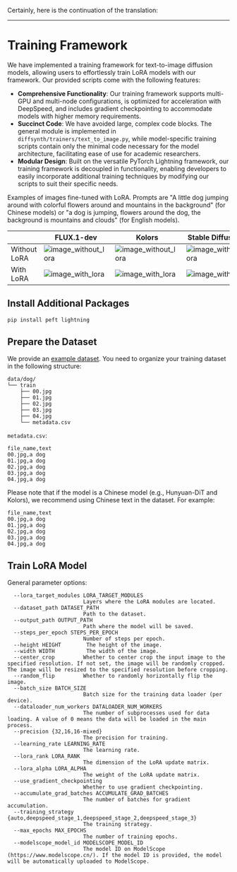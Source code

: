 Certainly, here is the continuation of the translation:

---

# Training Framework

We have implemented a training framework for text-to-image diffusion models, allowing users to effortlessly train LoRA models with our framework. Our provided scripts come with the following features:

* **Comprehensive Functionality**: Our training framework supports multi-GPU and multi-node configurations, is optimized for acceleration with DeepSpeed, and includes gradient checkpointing to accommodate models with higher memory requirements.
* **Succinct Code**: We have avoided large, complex code blocks. The general module is implemented in `diffsynth/trainers/text_to_image.py`, while model-specific training scripts contain only the minimal code necessary for the model architecture, facilitating ease of use for academic researchers.
* **Modular Design**: Built on the versatile PyTorch Lightning framework, our training framework is decoupled in functionality, enabling developers to easily incorporate additional training techniques by modifying our scripts to suit their specific needs.

Examples of images fine-tuned with LoRA. Prompts are "A little dog jumping around with colorful flowers around and mountains in the background" (for Chinese models) or "a dog is jumping, flowers around the dog, the background is mountains and clouds" (for English models).

||FLUX.1-dev|Kolors|Stable Diffusion 3|Hunyuan-DiT|
|-|-|-|-|-|
|Without LoRA|![image_without_lora](https://github.com/user-attachments/assets/df62cef6-d54f-4e3d-a602-5dd290079d49)|![image_without_lora](https://github.com/modelscope/DiffSynth-Studio/assets/35051019/9d79ed7a-e8cf-4d98-800a-f182809db318)|![image_without_lora](https://github.com/modelscope/DiffSynth-Studio/assets/35051019/ddb834a5-6366-412b-93dc-6d957230d66e)|![image_without_lora](https://github.com/Artiprocher/DiffSynth-Studio/assets/35051019/1aa21de5-a992-4b66-b14f-caa44e08876e)|
|With LoRA|![image_with_lora](https://github.com/user-attachments/assets/4fd39890-0291-4d19-8a88-d70d0ae18533)|![image_with_lora](https://github.com/modelscope/DiffSynth-Studio/assets/35051019/02f62323-6ee5-4788-97a1-549732dbe4f0)|![image_with_lora](https://github.com/modelscope/DiffSynth-Studio/assets/35051019/8e7b2888-d874-4da4-a75b-11b6b214b9bf)|![image_with_lora](https://github.com/Artiprocher/DiffSynth-Studio/assets/35051019/83a0a41a-691f-4610-8e7b-d8e17c50a282)|

## Install Additional Packages

```bash
pip install peft lightning
```

## Prepare the Dataset

We provide an [example dataset](https://modelscope.cn/datasets/buptwq/lora-stable-diffusion-finetune/files). You need to organize your training dataset in the following structure:

```
data/dog/
└── train
    ├── 00.jpg
    ├── 01.jpg
    ├── 02.jpg
    ├── 03.jpg
    ├── 04.jpg
    └── metadata.csv
```

`metadata.csv`:

```
file_name,text
00.jpg,a dog
01.jpg,a dog
02.jpg,a dog
03.jpg,a dog
04.jpg,a dog
```

Please note that if the model is a Chinese model (e.g., Hunyuan-DiT and Kolors), we recommend using Chinese text in the dataset. For example:

```
file_name,text
00.jpg,a dog
01.jpg,a dog
02.jpg,a dog
03.jpg,a dog
04.jpg,a dog
```

## Train LoRA Model

General parameter options:

```
  --lora_target_modules LORA_TARGET_MODULES
                        Layers where the LoRA modules are located.
  --dataset_path DATASET_PATH
                        Path to the dataset.
  --output_path OUTPUT_PATH
                        Path where the model will be saved.
  --steps_per_epoch STEPS_PER_EPOCH
                        Number of steps per epoch.
  --height HEIGHT        The height of the image.
  --width WIDTH          The width of the image.
  --center_crop         Whether to center crop the input image to the specified resolution. If not set, the image will be randomly cropped. The image will be resized to the specified resolution before cropping.
  --random_flip         Whether to randomly horizontally flip the image.
  --batch_size BATCH_SIZE
                        Batch size for the training data loader (per device).
  --dataloader_num_workers DATALOADER_NUM_WORKERS
                        The number of subprocesses used for data loading. A value of 0 means the data will be loaded in the main process.
  --precision {32,16,16-mixed}
                        The precision for training.
  --learning_rate LEARNING_RATE
                        The learning rate.
  --lora_rank LORA_RANK
                        The dimension of the LoRA update matrix.
  --lora_alpha LORA_ALPHA
                        The weight of the LoRA update matrix.
  --use_gradient_checkpointing
                        Whether to use gradient checkpointing.
  --accumulate_grad_batches ACCUMULATE_GRAD_BATCHES
                        The number of batches for gradient accumulation.
  --training_strategy {auto,deepspeed_stage_1,deepspeed_stage_2,deepspeed_stage_3}
                        The training strategy.
  --max_epochs MAX_EPOCHS
                        The number of training epochs.
  --modelscope_model_id MODELSCOPE_MODEL_ID
                        The model ID on ModelScope (https://www.modelscope.cn/). If the model ID is provided, the model will be automatically uploaded to ModelScope.
```
